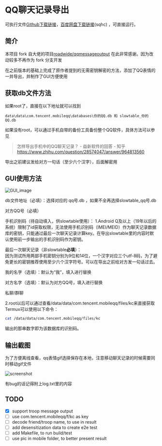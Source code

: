 # QQ聊天记录导出

可执行文件[Github下载链接](https://github.com/Yiyiyimu/QQ_History_Backup/releases/download/v1.41/QQ_History_Backup-v1.41.zip)，[百度网盘下载链接](https://pan.baidu.com/s/1FRcqKiYho-DoDU-RC_uRkw)(sqhc) ，可直接运行。

## 简介

本项目 fork 自大佬的项目[roadwide/qqmessageoutput](https://github.com/roadwide/qqmessageoutput) 在此非常感谢。因为改动较多不再作为 fork 分支开发

在之前版本的基础上完成了原作者提到的无需密钥解密的方法，添加了QQ表情的一并导出，并制作了GUI方便使用

## 获取db文件方法

如果root了，直接在以下地址就可以找到

```
data\data\com.tencent.mobileqq\databases\你的QQ.db 和 slowtable_你的QQ.db
```


如果没有root，可以通过手机自带的备份工具备份整个QQ软件，具体方法可以参见

> 怎样导出手机中的QQ聊天记录？ - 益新软件的回答 - 知乎
> https://www.zhihu.com/question/28574047/answer/964813560

导出之前建议发给对方一句话（至少六个汉字），后面解密用

## GUI使用方法

![GUI_image](./img/GUI.png)

db文件地址（必填）：选择对应的 qq号.db ，如果不全再选择slowtable_qq号.db

对方QQ号（必填）
  
手机识别码（待自动填入，供slowtable使用）：
1.Android Q及以上（19年以后的系统）限制了id获取权限，无法使用手机识别码（IMEI/MEID）作为聊天记录数据库的密钥，只能通过最后一次聊天记录计算key。在导出slowtable里的内容时默认使用前一步输出的手机识别码作为密钥。

最后一次聊天记录（非slowtable**必填**）：  
因为测试所用两部手机密钥分别为9位和14位，一个汉字对应三个utf-8码，为了避免更长的密钥推荐使用至少六个汉字符号。可以在导出之前给对方发一句话过去。

我的名字（选填）：默认为“我”，填入进行替换

对方名字（选填）：默认为对方QQ号，填入进行替换

私聊/群聊

2.root以后可以通过查看/data/data/com.tencent.mobileqq/files/kc来直接获取
  Termux可以使用以下命令：
  ```Bash
  cat /data/data/com.tencent.mobileqq/files/kc
  ```
  输出的那串数字即为该数据库的识别码。
## 输出截图

为了方便离线查看，qq表情gif选择保存在本地，注意移动聊天记录的时候需要同时移动gif文件

![screenshot](./img/screenshot.png)

有bug的话记得附上log.txt里的内容

## TODO
- [x] support troop message output
- [ ] use com.tencent.mobileqq/f/kc as key
- [ ] decode friend/troop name, to use in result
- [ ] add desensitization data to create e2e test
- [ ] add Makefile, to run build/test
- [ ] use pic in mobile folder, to better present result
